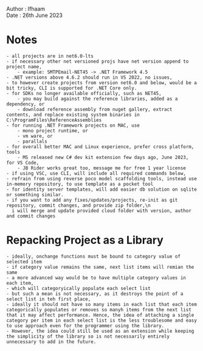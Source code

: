 Author : Ifhaam </br>
Date   : 26th June 2023

# Notes
	- all projects are in net6.0-lts
	- if necessary other net versioned projs have net version append to project name,
		- example: SMTPEmail-NET45 -> .NET Framework 4.5
	- .NET versions above 4.6.2 should run in VS 2022, no issues,
	- to however create projects from version net6.0 and below, would be a bit tricky, CLI is supported for .NET Core only.
	- for SDKs no longer available officially, such as NET45,
		- you may build against the reference libraries, added as a dependency, or
		- download reference assembly from nuget gallery, extract contents, and replace existing system binaries in C:\ProgramFiles\ReferenceAssemblies
	- for running .NET Framework projects on MAC, use
		- mono project runtime, or
		- vm ware, or
		- parallals
	- for overall better MAC and Linux experience, prefer cross platform, tools
		- MS released new C# dev kit extension few days ago, June 2023, for VS Code,
		- JB Rider works great too, message me for free 1 year license
	- if using VSC, use CLI, will include all required commands below,
	- refrain from using reverse poco model scaffolding tools, instead use in-memory repository, to use template as a pocket tool
	- for identity server templates, will add easier db solution on sqlite or something similar.
	- if you want to add any fixes/updates/projects, re-init as git repository, commit changes, and provide zip folder,\n
	  i will merge and update provided cloud folder with version, author and commit changes

# Repacking Project as a Library
	- ideally, onchange functions must be bound to category value of selected item
	- if category value remains the same, next list items will remian the same
	- a more advanced way would be to have multiple category values in each item,
	- which will categoryically populate each select list
	- but such a mean is not necessary, as it destroys the point of a select list in teh first place, 
	- ideally it should not have so many items in each list that each item categorically populates or removes so manyh items from the next list that it may affect performance. Hence, the idea of attaching a single category per item in each select list is the less troublesome and easy to use approach even for the programmer using the library.
	- However, the idea could still be used as an extension while keeping the simplicity of the library so is not necessarily entirely unnecessary to add in the future.